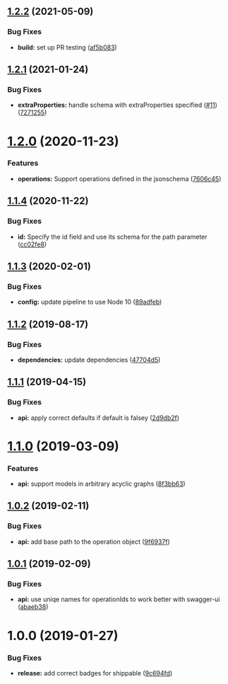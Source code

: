## [1.2.2](https://github.com/phil-mitchell/exegesis-plugin-jsonschema/compare/v1.2.1...v1.2.2) (2021-05-09)


### Bug Fixes

* **build:** set up PR testing ([af5b083](https://github.com/phil-mitchell/exegesis-plugin-jsonschema/commit/af5b083f77f00a015490923f755ae2a2e3163455))

## [1.2.1](https://github.com/phil-mitchell/exegesis-plugin-jsonschema/compare/v1.2.0...v1.2.1) (2021-01-24)


### Bug Fixes

* **extraProperties:** handle schema with extraProperties specified ([#11](https://github.com/phil-mitchell/exegesis-plugin-jsonschema/issues/11)) ([7271255](https://github.com/phil-mitchell/exegesis-plugin-jsonschema/commit/7271255a02ff51e3fa861e0ab21955423716933c))

# [1.2.0](https://github.com/phil-mitchell/exegesis-plugin-jsonschema/compare/v1.1.4...v1.2.0) (2020-11-23)


### Features

* **operations:** Support operations defined in the jsonschema ([7606c45](https://github.com/phil-mitchell/exegesis-plugin-jsonschema/commit/7606c452fbc1e604e63720ee281696409c1c1b92))

## [1.1.4](https://github.com/phil-mitchell/exegesis-plugin-jsonschema/compare/v1.1.3...v1.1.4) (2020-11-22)


### Bug Fixes

* **id:** Specify the id field and use its schema for the path parameter ([cc02fe8](https://github.com/phil-mitchell/exegesis-plugin-jsonschema/commit/cc02fe8d6bc7ba2aae6fa5609340ff0a5f0a8290))

## [1.1.3](https://github.com/phil-mitchell/exegesis-plugin-jsonschema/compare/v1.1.2...v1.1.3) (2020-02-01)


### Bug Fixes

* **config:** update pipeline to use Node 10 ([89adfeb](https://github.com/phil-mitchell/exegesis-plugin-jsonschema/commit/89adfebd0a1936c17db6480a456835ff994bb892))

## [1.1.2](https://github.com/phil-mitchell/exegesis-plugin-jsonschema/compare/v1.1.1...v1.1.2) (2019-08-17)


### Bug Fixes

* **dependencies:** update dependencies ([47704d5](https://github.com/phil-mitchell/exegesis-plugin-jsonschema/commit/47704d5))

## [1.1.1](https://github.com/phil-mitchell/exegesis-plugin-jsonschema/compare/v1.1.0...v1.1.1) (2019-04-15)


### Bug Fixes

* **api:** apply correct defaults if default is falsey ([2d9db2f](https://github.com/phil-mitchell/exegesis-plugin-jsonschema/commit/2d9db2f))

# [1.1.0](https://github.com/phil-mitchell/exegesis-plugin-jsonschema/compare/v1.0.2...v1.1.0) (2019-03-09)


### Features

* **api:** support models in arbitrary acyclic graphs ([8f3bb63](https://github.com/phil-mitchell/exegesis-plugin-jsonschema/commit/8f3bb63))

## [1.0.2](https://github.com/phil-mitchell/exegesis-plugin-jsonschema/compare/v1.0.1...v1.0.2) (2019-02-11)


### Bug Fixes

* **api:** add base path to the operation object ([9f6937f](https://github.com/phil-mitchell/exegesis-plugin-jsonschema/commit/9f6937f))

## [1.0.1](https://github.com/phil-mitchell/exegesis-plugin-jsonschema/compare/v1.0.0...v1.0.1) (2019-02-09)


### Bug Fixes

* **api:** use uniqe names for operationIds to work better with swagger-ui ([abaeb38](https://github.com/phil-mitchell/exegesis-plugin-jsonschema/commit/abaeb38))

# 1.0.0 (2019-01-27)


### Bug Fixes

* **release:** add correct badges for shippable ([9c694fd](https://github.com/phil-mitchell/exegesis-plugin-jsonschema/commit/9c694fd))
